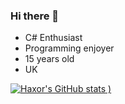 ### Hi there 👋





- C# Enthusiast
- Programming enjoyer
- 15 years old
- UK 


[![Haxor's GitHub stats](https://github-readme-stats.vercel.app/api?username=Haxor1611&show_icons=true&theme=dark)
)](https://github.com/Haxor1611/github-readme-stats)


